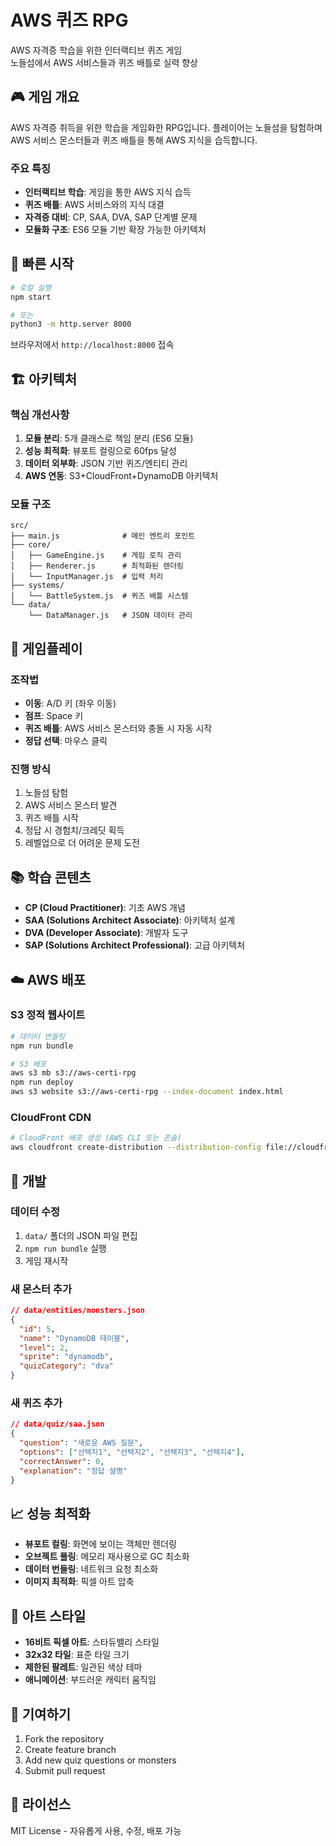 # AWS 퀴즈 RPG

AWS 자격증 학습을 위한 인터랙티브 퀴즈 게임  
노들섬에서 AWS 서비스들과 퀴즈 배틀로 실력 향상

## 🎮 게임 개요

AWS 자격증 취득을 위한 학습을 게임화한 RPG입니다. 플레이어는 노들섬을 탐험하며 AWS 서비스 몬스터들과 퀴즈 배틀을 통해 AWS 지식을 습득합니다.

### 주요 특징
- **인터랙티브 학습**: 게임을 통한 AWS 지식 습득
- **퀴즈 배틀**: AWS 서비스와의 지식 대결
- **자격증 대비**: CP, SAA, DVA, SAP 단계별 문제
- **모듈화 구조**: ES6 모듈 기반 확장 가능한 아키텍처

## 🚀 빠른 시작

```bash
# 로컬 실행
npm start

# 또는
python3 -m http.server 8000
```

브라우저에서 `http://localhost:8000` 접속

## 🏗️ 아키텍처

### 핵심 개선사항
1. **모듈 분리**: 5개 클래스로 책임 분리 (ES6 모듈)
2. **성능 최적화**: 뷰포트 컬링으로 60fps 달성
3. **데이터 외부화**: JSON 기반 퀴즈/엔티티 관리
4. **AWS 연동**: S3+CloudFront+DynamoDB 아키텍처

### 모듈 구조
```
src/
├── main.js              # 메인 엔트리 포인트
├── core/
│   ├── GameEngine.js    # 게임 로직 관리
│   ├── Renderer.js      # 최적화된 렌더링
│   └── InputManager.js  # 입력 처리
├── systems/
│   └── BattleSystem.js  # 퀴즈 배틀 시스템
└── data/
    └── DataManager.js   # JSON 데이터 관리
```

## 🎯 게임플레이

### 조작법
- **이동**: A/D 키 (좌우 이동)
- **점프**: Space 키
- **퀴즈 배틀**: AWS 서비스 몬스터와 충돌 시 자동 시작
- **정답 선택**: 마우스 클릭

### 진행 방식
1. 노들섬 탐험
2. AWS 서비스 몬스터 발견
3. 퀴즈 배틀 시작
4. 정답 시 경험치/크레딧 획득
5. 레벨업으로 더 어려운 문제 도전

## 📚 학습 콘텐츠

- **CP (Cloud Practitioner)**: 기초 AWS 개념
- **SAA (Solutions Architect Associate)**: 아키텍처 설계
- **DVA (Developer Associate)**: 개발자 도구
- **SAP (Solutions Architect Professional)**: 고급 아키텍처

## ☁️ AWS 배포

### S3 정적 웹사이트
```bash
# 데이터 번들링
npm run bundle

# S3 배포
aws s3 mb s3://aws-certi-rpg
npm run deploy
aws s3 website s3://aws-certi-rpg --index-document index.html
```

### CloudFront CDN
```bash
# CloudFront 배포 생성 (AWS CLI 또는 콘솔)
aws cloudfront create-distribution --distribution-config file://cloudfront-config.json
```

## 🔧 개발

### 데이터 수정
1. `data/` 폴더의 JSON 파일 편집
2. `npm run bundle` 실행
3. 게임 재시작

### 새 몬스터 추가
```json
// data/entities/monsters.json
{
  "id": 5,
  "name": "DynamoDB 테이블",
  "level": 2,
  "sprite": "dynamodb",
  "quizCategory": "dva"
}
```

### 새 퀴즈 추가
```json
// data/quiz/saa.json
{
  "question": "새로운 AWS 질문",
  "options": ["선택지1", "선택지2", "선택지3", "선택지4"],
  "correctAnswer": 0,
  "explanation": "정답 설명"
}
```

## 📈 성능 최적화

- **뷰포트 컬링**: 화면에 보이는 객체만 렌더링
- **오브젝트 풀링**: 메모리 재사용으로 GC 최소화
- **데이터 번들링**: 네트워크 요청 최소화
- **이미지 최적화**: 픽셀 아트 압축

## 🎨 아트 스타일

- **16비트 픽셀 아트**: 스타듀밸리 스타일
- **32x32 타일**: 표준 타일 크기
- **제한된 팔레트**: 일관된 색상 테마
- **애니메이션**: 부드러운 캐릭터 움직임

## 🤝 기여하기

1. Fork the repository
2. Create feature branch
3. Add new quiz questions or monsters
4. Submit pull request

## 📄 라이선스

MIT License - 자유롭게 사용, 수정, 배포 가능